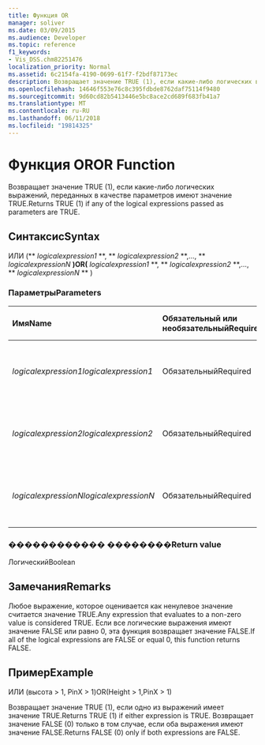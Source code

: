 ```yaml
---
title: Функция OR
manager: soliver
ms.date: 03/09/2015
ms.audience: Developer
ms.topic: reference
f1_keywords:
- Vis_DSS.chm82251476
localization_priority: Normal
ms.assetid: 6c2154fa-4190-0699-61f7-f2bdf87173ec
description: Возвращает значение TRUE (1), если какие-либо логических выражений, переданных в качестве параметров имеют значение TRUE.
ms.openlocfilehash: 14646f553e76c8c395fdbde8762daf75114f9480
ms.sourcegitcommit: 9d60cd82b5413446e5bc8ace2cd689f683fb41a7
ms.translationtype: MT
ms.contentlocale: ru-RU
ms.lasthandoff: 06/11/2018
ms.locfileid: "19814325"
---
```

# <a name="or-function"></a><span data-ttu-id="88fd9-103">Функция OR</span><span class="sxs-lookup"><span data-stu-id="88fd9-103">OR Function</span></span>

<span data-ttu-id="88fd9-104">Возвращает значение TRUE (1), если какие-либо логических выражений, переданных в качестве параметров имеют значение TRUE.</span><span class="sxs-lookup"><span data-stu-id="88fd9-104">Returns TRUE (1) if any of the logical expressions passed as parameters are TRUE.</span></span>
  
## <a name="syntax"></a><span data-ttu-id="88fd9-105">Синтаксис</span><span class="sxs-lookup"><span data-stu-id="88fd9-105">Syntax</span></span>

<span data-ttu-id="88fd9-106">ИЛИ (** *logicalexpression1* **, ** *logicalexpression2* **,..., ** *logicalexpressionN* **)</span><span class="sxs-lookup"><span data-stu-id="88fd9-106">OR(** *logicalexpression1* **, ** *logicalexpression2* **,..., ** *logicalexpressionN* ** )</span></span> 
  
### <a name="parameters"></a><span data-ttu-id="88fd9-107">Параметры</span><span class="sxs-lookup"><span data-stu-id="88fd9-107">Parameters</span></span>

|<span data-ttu-id="88fd9-108">**Имя**</span><span class="sxs-lookup"><span data-stu-id="88fd9-108">**Name**</span></span>|<span data-ttu-id="88fd9-109">**Обязательный или необязательный**</span><span class="sxs-lookup"><span data-stu-id="88fd9-109">**Required/Optional**</span></span>|<span data-ttu-id="88fd9-110">**Тип данных**</span><span class="sxs-lookup"><span data-stu-id="88fd9-110">**Data Type**</span></span>|<span data-ttu-id="88fd9-111">**Описание**</span><span class="sxs-lookup"><span data-stu-id="88fd9-111">**Description**</span></span>|
|:-----|:-----|:-----|:-----|
| <span data-ttu-id="88fd9-112">_logicalexpression1_</span><span class="sxs-lookup"><span data-stu-id="88fd9-112">_logicalexpression1_</span></span> <br/> |<span data-ttu-id="88fd9-113">Обязательный</span><span class="sxs-lookup"><span data-stu-id="88fd9-113">Required</span></span>  <br/> |<span data-ttu-id="88fd9-114">**Строка**</span><span class="sxs-lookup"><span data-stu-id="88fd9-114">**String**</span></span> <br/> |<span data-ttu-id="88fd9-115">Первое выражение, чтобы оценить достоверность.</span><span class="sxs-lookup"><span data-stu-id="88fd9-115">The first expression whose truth you want to evaluate.</span></span>  <br/> |
| <span data-ttu-id="88fd9-116">_logicalexpression2_</span><span class="sxs-lookup"><span data-stu-id="88fd9-116">_logicalexpression2_</span></span> <br/> |<span data-ttu-id="88fd9-117">Обязательный</span><span class="sxs-lookup"><span data-stu-id="88fd9-117">Required</span></span>  <br/> |<span data-ttu-id="88fd9-118">**Строка**</span><span class="sxs-lookup"><span data-stu-id="88fd9-118">**String**</span></span> <br/> |<span data-ttu-id="88fd9-119">Второе выражение, чтобы оценить достоверность.</span><span class="sxs-lookup"><span data-stu-id="88fd9-119">The second expression whose truth you want to evaluate.</span></span>  <br/> |
| <span data-ttu-id="88fd9-120">_logicalexpressionN_</span><span class="sxs-lookup"><span data-stu-id="88fd9-120">_logicalexpressionN_</span></span> <br/> |<span data-ttu-id="88fd9-121">Обязательный</span><span class="sxs-lookup"><span data-stu-id="88fd9-121">Required</span></span>  <br/> |<span data-ttu-id="88fd9-122">**Строка**</span><span class="sxs-lookup"><span data-stu-id="88fd9-122">**String**</span></span> <br/> |<span data-ttu-id="88fd9-123">N-е выражение, чтобы оценить достоверность.</span><span class="sxs-lookup"><span data-stu-id="88fd9-123">The Nth expression whose truth you want to evaluate.</span></span>  <br/> |
   
### <a name="return-value"></a><span data-ttu-id="88fd9-124">������������ ��������</span><span class="sxs-lookup"><span data-stu-id="88fd9-124">Return value</span></span>

<span data-ttu-id="88fd9-125">Логический</span><span class="sxs-lookup"><span data-stu-id="88fd9-125">Boolean</span></span>
  
## <a name="remarks"></a><span data-ttu-id="88fd9-126">Замечания</span><span class="sxs-lookup"><span data-stu-id="88fd9-126">Remarks</span></span>

<span data-ttu-id="88fd9-127">Любое выражение, которое оценивается как ненулевое значение считается значение TRUE.</span><span class="sxs-lookup"><span data-stu-id="88fd9-127">Any expression that evaluates to a non-zero value is considered TRUE.</span></span> <span data-ttu-id="88fd9-128">Если все логические выражения имеют значение FALSE или равно 0, эта функция возвращает значение FALSE.</span><span class="sxs-lookup"><span data-stu-id="88fd9-128">If all of the logical expressions are FALSE or equal 0, this function returns FALSE.</span></span> 
  
## <a name="example"></a><span data-ttu-id="88fd9-129">Пример</span><span class="sxs-lookup"><span data-stu-id="88fd9-129">Example</span></span>

<span data-ttu-id="88fd9-130">ИЛИ (высота \> 1, PinX \> 1)</span><span class="sxs-lookup"><span data-stu-id="88fd9-130">OR(Height \> 1,PinX \> 1)</span></span> 
  
<span data-ttu-id="88fd9-131">Возвращает значение TRUE (1), если одно из выражений имеет значение TRUE.</span><span class="sxs-lookup"><span data-stu-id="88fd9-131">Returns TRUE (1) if either expression is TRUE.</span></span> <span data-ttu-id="88fd9-132">Возвращает значение FALSE (0) только в том случае, если оба выражения имеют значение FALSE.</span><span class="sxs-lookup"><span data-stu-id="88fd9-132">Returns FALSE (0) only if both expressions are FALSE.</span></span> 
  

